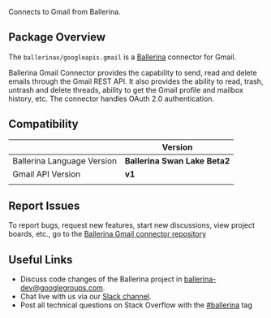 Connects to Gmail from Ballerina.

## Package Overview

The `ballerinax/googleapis.gmail` is a [Ballerina](https://ballerina.io/) connector for Gmail.

Ballerina Gmail Connector provides the capability to send, read and delete emails through the Gmail REST API. It also provides the ability to read, trash, untrash and delete threads, ability to get the Gmail profile and mailbox history, etc. The connector handles OAuth 2.0 authentication.

## Compatibility

|                               | Version                       |
|-------------------------------|-------------------------------|
| Ballerina Language Version    | **Ballerina Swan Lake Beta2** |
| Gmail API Version             | **v1**                        |
|                               |                               |   

## Report Issues
To report bugs, request new features, start new discussions, view project boards, etc., go to the [Ballerina Gmail connector repository](https://github.com/ballerina-platform/module-ballerinax-googleapis.gmail)
## Useful Links
- Discuss code changes of the Ballerina project in [ballerina-dev@googlegroups.com](mailto:ballerina-dev@googlegroups.com).
- Chat live with us via our [Slack channel](https://ballerina.io/community/slack/).
- Post all technical questions on Stack Overflow with the [#ballerina](https://stackoverflow.com/questions/tagged/ballerina) tag
